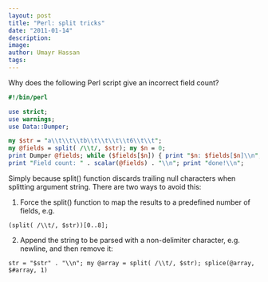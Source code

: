 ```yaml
---
layout: post
title: "Perl: split tricks"
date: "2011-01-14"
description:
image: 
author: Umayr Hassan
tags:
---
```


Why does the following Perl script give an incorrect field count?

```perl
#!/bin/perl

use strict; 
use warnings; 
use Data::Dumper;

my $str = "a\\t\\t\\tb\\t\\t\\t\\t6\\t\\t";
my @fields = split( /\\t/, $str); my $n = 0; 
print Dumper @fields; while ($fields[$n]) { print "$n: $fields[$n]\\n"; $n++; } 
print "Field count: " . scalar(@fields) . "\\n"; print "done!\\n";
```
Simply because split() function discards trailing null characters when splitting argument string. There are two 
ways to avoid this:

1. Force the split() function to map the results to a predefined number of fields, e.g.

`(split( /\\t/, $str))[0..8];`

2. Append the string to be parsed with a non-delimiter character, e.g. newline, and then remove it:

`str = "$str" . "\\n"; my @array = split( /\\t/, $str); splice(@array, $#array, 1)`

